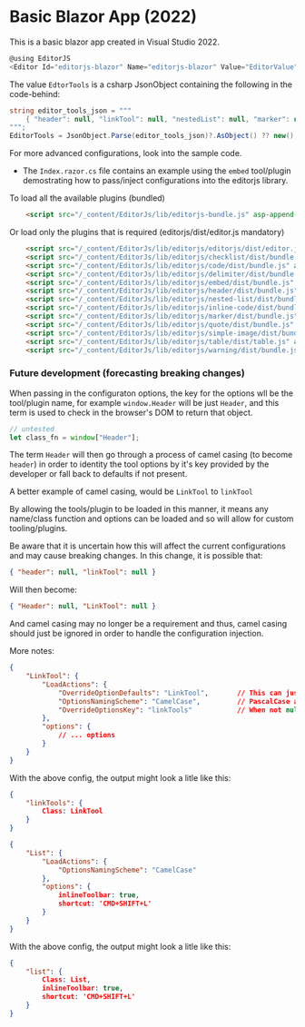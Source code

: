 ﻿# Basic Blazor App (2022)

This is a basic blazor app created in Visual Studio 2022.


```csharp
@using EditorJS
<Editor Id="editorjs-blazor" Name="editorjs-blazor" Value="EditorValue" ValueChanged="OnEditorValueChanged" Tools="EditorTools" Style="margin-top: 20px; border: thin dashed grey; padding: 0 20px 0 20px;" />
```


The value `EdtorTools` is a csharp JsonObject containing the following in the code-behind:
```csharp
string editor_tools_json = """
    { "header": null, "linkTool": null, "nestedList": null, "marker": null, "warning": null, "checklist": null, "code": null, "delimiter": null, "embed": null, "simpleImage": null, "inlineCode": null, "quote": null, "table": null }
""";
EditorTools = JsonObject.Parse(editor_tools_json)?.AsObject() ?? new();
```

For more advanced configurations, look into the sample code.
- The `Index.razor.cs` file contains an example using the `embed` tool/plugin demostrating how to pass/inject configurations into the editorjs library.


To load all the available plugins (bundled)
```html
    <script src="/_content/EditorJs/lib/editorjs-bundle.js" asp-append-version="true"></script>
```

Or load only the plugins that is required (editorjs/dist/editor.js mandatory)
```html
    <script src="/_content/EditorJs/lib/editorjs/editorjs/dist/editor.js" asp-append-version="true"></script>
    <script src="/_content/EditorJs/lib/editorjs/checklist/dist/bundle.js" asp-append-version="true"></script>
    <script src="/_content/EditorJs/lib/editorjs/code/dist/bundle.js" asp-append-version="true"></script>
    <script src="/_content/EditorJs/lib/editorjs/delimiter/dist/bundle.js" asp-append-version="true"></script>
    <script src="/_content/EditorJs/lib/editorjs/embed/dist/bundle.js" asp-append-version="true"></script>
    <script src="/_content/EditorJs/lib/editorjs/header/dist/bundle.js" asp-append-version="true"></script>
    <script src="/_content/EditorJs/lib/editorjs/nested-list/dist/bundle.js" asp-append-version="true"></script>
    <script src="/_content/EditorJs/lib/editorjs/inline-code/dist/bundle.js" asp-append-version="true"></script>
    <script src="/_content/EditorJs/lib/editorjs/marker/dist/bundle.js" asp-append-version="true"></script>
    <script src="/_content/EditorJs/lib/editorjs/quote/dist/bundle.js" asp-append-version="true"></script>
    <script src="/_content/EditorJs/lib/editorjs/simple-image/dist/bundle.js" asp-append-version="true"></script>
    <script src="/_content/EditorJs/lib/editorjs/table/dist/table.js" asp-append-version="true"></script>
    <script src="/_content/EditorJs/lib/editorjs/warning/dist/bundle.js" asp-append-version="true"></script>
```


### Future development (forecasting breaking changes)

When passing in the configuraton options, the key for the options wll be the tool/plugin name, for example `window.Header` will be just `Header`, and this term is used to check in the browser's DOM to return that object.

```js
// untested
let class_fn = window["Header"];
```

The term `Header` will then go through a process of camel casing (to become `header`) in order to identity the tool options by it's key provided by the developer or fall back to defaults if not present.

A better example of camel casing, would be `LinkTool` to `linkTool`

By allowing the tools/plugin to be loaded in this manner, it means any name/class function and options can be loaded and so will allow for custom tooling/plugins.

Be aware that it is uncertain how this will affect the current configurations and may cause breaking changes. In this change, it is possible that:

```json
{ "header": null, "linkTool": null }
```

Will then become:

```json
{ "Header": null, "LinkTool": null }
```

And camel casing may no longer be a requirement and thus, camel casing should just be ignored in order to handle the configuration injection.


More notes:

```json
{
    "LinkTool": {
        "LoadActions": {
            "OverrideOptionDefaults": "LinkTool",       // This can just be null or undefined, if you want to use the provided options below. Otherwise this value wll override the options by looking in the browser's DOM for that existing value.
            "OptionsNamingScheme": "CamelCase",         // PascalCase and SnakeCase // this will convert the class name, the root name identifier here is "LinkTool", and convert this in the string name that is used as the key for the final configuration options.
            "OverrideOptionsKey": "linkTools"           // When not null this will override the `OptionsNamingScheme` and the value coming in from the root name identifier, and use this exactly hhow it is defined here.
        },
        "options": {
            // ... options
        }
    }
}
```

With the above config, the output might look a litle like this:
```json
{
    "linkTools": {
        Class: LinkTool
    }
}
```



```json
{
    "List": {
        "LoadActions": {
            "OptionsNamingScheme": "CamelCase"
        },
        "options": {
            inlineToolbar: true,
            shortcut: 'CMD+SHIFT+L'
        }
    }
}
```

With the above config, the output might look a litle like this:
```json
{
    "list": {
        Class: List,
        inlineToolbar: true,
        shortcut: 'CMD+SHIFT+L'
    }
}
```
